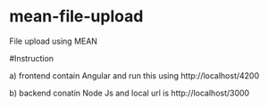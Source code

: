 # mean-file-upload
File upload using MEAN

#Instruction

a) frontend contain Angular and run this using http://localhost/4200

b) backend conatin Node Js and local url is http://localhost/3000
